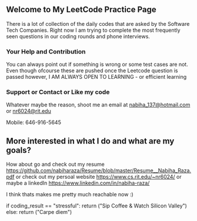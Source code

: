 ## Welcome to My LeetCode Practice Page

There is a lot of collection of the daily codes that are asked by the Software Tech Companies.
Right now I am trying to complete the most frequently seen questions in our coding rounds and phone interviews.

### Your Help and Contribution
You can always point out if something is wrong or some test cases are not. Even though ofcourse these are pushed once the Leetcode question is passed however, I AM ALWAYS OPEN TO LEARNING - or efficient learning

### Support or Contact or Like my code

Whatever maybe the reason, shoot me an email at nabiha_137@hotmail.com or nr6024@rit.edu

Mobile:
646-916-5645

## More interested in what I do and what are my goals?

How about go and check out my resume https://github.com/nabiharaza/Resume/blob/master/Resume__Nabiha_Raza.pdf
or check out my persoal website https://www.cs.rit.edu/~nr6024/
or maybe a linkedIn https://www.linkedin.com/in/nabiha-raza/

I think thats makes me pretty much reachable now :)

if coding_result == "stressful":
    return ("Sip Coffee & Watch Silicon Valley")
else:
    return ("Carpe diem")
